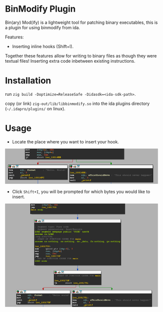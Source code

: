 BinModify Plugin
================

Bin(ary) Mod(ify) is a lightweight tool for patching binary executables, this is a plugin for using binmodify from ida.

Features:

- Inserting inline hooks (Shift+I).

Together these features allow for writing to binary files as though they were textual files! Inserting extra code inbetween existing instructions.

Installation
============

run `zig build -Doptimize=ReleaseSafe -Didasdk=<ida-sdk-path>`.

copy (or link) `zig-out/lib/libbinmodify.so` into the ida plugins directory (`~/.idapro/plugins/` on linux).

Usage
=====

* Locate the place where you want to insert your hook.

![](resources/screenshots/before.png "Before")

* Click `Shift+I`, you will be prompted for which bytes you would like to insert.

![](resources/screenshots/after.png "After")
